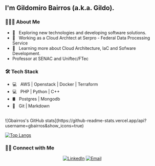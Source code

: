<h2>I'm Gildomiro Bairros (a.k.a. Gildo).</h2>

<h3> 👨🏻‍💻 About Me </h3>
<ul>
<li>🤔 &nbsp; Exploring new technologies and developing software solutions.</li>
<li>💼 &nbsp; Working as a Cloud Archtect at Serpro - Federal Data Processing Service</li>
<li>🌱 &nbsp; Learning more about Cloud Architecture, IaC and Sofware Development.</li>
<li>Professor at SENAC and Uniftec/FTec</li>
</ul>

<h3>🛠 Tech Stack</h3>
<ul>
<li>💻 &nbsp; AWS | Openstack | Docker | Terraform</li>
<li>💻 &nbsp; PHP | Python | C++</li>
<li>🛢 &nbsp; Postgres | Mongodb</li>
<li>🔧 &nbsp; Git | Markdown</li>
</ul>
<br>
![Gbairros's GitHub stats](https://github-readme-stats.vercel.app/api?username=gbairros&show_icons=true)

[![Top Langs](https://github-readme-stats.vercel.app/api/top-langs/?username=gbairros)](https://github.com/anuraghazra/github-readme-stats)

<h3> 🤝🏻 Connect with Me </h3>
<p align="center">
<a href="https://www.linkedin.com/in/gbairros/"><img alt="LinkedIn" src="https://img.shields.io/badge/LinkedIn-Gildomiro%20Bairros-blue?style=flat-square&logo=linkedin"></a>
<a href="mailto:gbairros@gmail.com"><img alt="Email" src="https://img.shields.io/badge/Email-gbairros@gmail.com-blue?style=flat-square&logo=gmail"></a>
</p>
